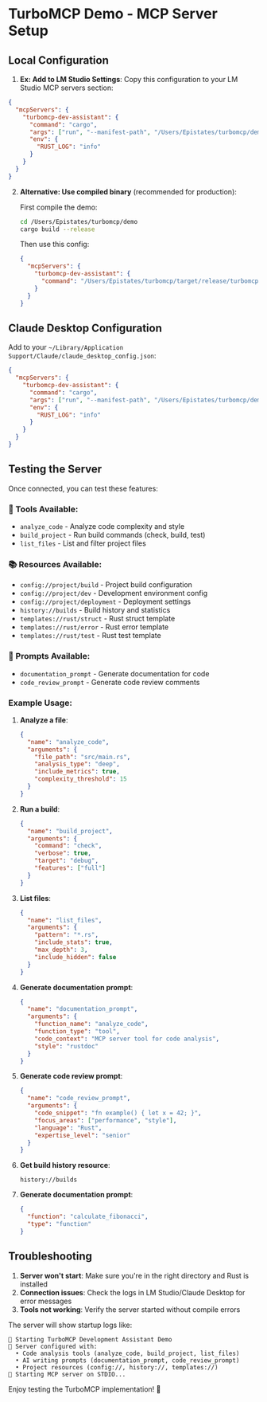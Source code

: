 # TurboMCP Demo - MCP Server Setup

## Local Configuration

1. **Ex: Add to LM Studio Settings**: Copy this configuration to your LM Studio MCP servers section:

```json
{
  "mcpServers": {
    "turbomcp-dev-assistant": {
      "command": "cargo",
      "args": ["run", "--manifest-path", "/Users/Epistates/turbomcp/demo/Cargo.toml"],
      "env": {
        "RUST_LOG": "info"
      }
    }
  }
}
```

2. **Alternative: Use compiled binary** (recommended for production):
   
   First compile the demo:
   ```bash
   cd /Users/Epistates/turbomcp/demo
   cargo build --release
   ```
   
   Then use this config:
   ```json
   {
     "mcpServers": {
       "turbomcp-dev-assistant": {
         "command": "/Users/Epistates/turbomcp/target/release/turbomcp-demo"
       }
     }
   }
   ```

## Claude Desktop Configuration

Add to your `~/Library/Application Support/Claude/claude_desktop_config.json`:

```json
{
  "mcpServers": {
    "turbomcp-dev-assistant": {
      "command": "cargo",
      "args": ["run", "--manifest-path", "/Users/Epistates/turbomcp/demo/Cargo.toml"],
      "env": {
        "RUST_LOG": "info"
      }
    }
  }
}
```

## Testing the Server

Once connected, you can test these features:

### 🔧 Tools Available:
- `analyze_code` - Analyze code complexity and style
- `build_project` - Run build commands (check, build, test)
- `list_files` - List and filter project files

### 📚 Resources Available:
- `config://project/build` - Project build configuration
- `config://project/dev` - Development environment config
- `config://project/deployment` - Deployment settings
- `history://builds` - Build history and statistics
- `templates://rust/struct` - Rust struct template
- `templates://rust/error` - Rust error template  
- `templates://rust/test` - Rust test template

### 🤖 Prompts Available:
- `documentation_prompt` - Generate documentation for code
- `code_review_prompt` - Generate code review comments

### Example Usage:

1. **Analyze a file**: 
   ```json
   {
     "name": "analyze_code",
     "arguments": {
       "file_path": "src/main.rs",
       "analysis_type": "deep",
       "include_metrics": true,
       "complexity_threshold": 15
     }
   }
   ```

2. **Run a build**:
   ```json
   {
     "name": "build_project", 
     "arguments": {
       "command": "check",
       "verbose": true,
       "target": "debug",
       "features": ["full"]
     }
   }
   ```

3. **List files**:
   ```json
   {
     "name": "list_files",
     "arguments": {
       "pattern": "*.rs",
       "include_stats": true,
       "max_depth": 3,
       "include_hidden": false
     }
   }
   ```

4. **Generate documentation prompt**:
   ```json
   {
     "name": "documentation_prompt",
     "arguments": {
       "function_name": "analyze_code",
       "function_type": "tool",
       "code_context": "MCP server tool for code analysis",
       "style": "rustdoc"
     }
   }
   ```

5. **Generate code review prompt**:
   ```json
   {
     "name": "code_review_prompt",
     "arguments": {
       "code_snippet": "fn example() { let x = 42; }",
       "focus_areas": ["performance", "style"],
       "language": "Rust",
       "expertise_level": "senior"
     }
   }
   ```

3. **Get build history resource**:
   ```
   history://builds
   ```

4. **Generate documentation prompt**:
   ```json
   {
     "function": "calculate_fibonacci",
     "type": "function"
   }
   ```

## Troubleshooting

1. **Server won't start**: Make sure you're in the right directory and Rust is installed
2. **Connection issues**: Check the logs in LM Studio/Claude Desktop for error messages
3. **Tools not working**: Verify the server started without compile errors

The server will show startup logs like:
```
🚀 Starting TurboMCP Development Assistant Demo
🔧 Server configured with:
  • Code analysis tools (analyze_code, build_project, list_files)
  • AI writing prompts (documentation_prompt, code_review_prompt)  
  • Project resources (config://, history://, templates://)
📡 Starting MCP server on STDIO...
```

Enjoy testing the TurboMCP implementation! 🎉